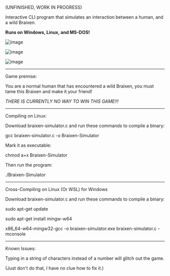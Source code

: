 (UNFINISHED, WORK IN PROGRESS)

Interactive CLI program that simulates an interaction between a human, and a wild Braixen.

**Runs on Windows, Linux, and MS-DOS!**

![image](https://github.com/user-attachments/assets/c0dd0a3d-d4f7-43d3-b569-a588a1701750)

![image](https://github.com/user-attachments/assets/cba10b8f-a7b6-4a4e-a28a-c869616d02b2)

![image](https://github.com/user-attachments/assets/3f1921ba-ef5e-4814-8474-c01f16c0b954)

_______________________________________________________________________________________________

Game premise: 

You are a normal human that has encountered a wild Braixen, you must tame this Braixen and make it your friend!

*THERE IS CURRENTLY NO WAY TO WIN THIS GAME!!!*

_______________________________________________________________________________________________

Compiling on Linux:

Download braixen-simulator.c and run these commands to compile a binary:

gcc braixen-simulator.c -o Braixen-Simulator

Mark it as executable:

chmod a+x Braixen-Simulator

Then run the program:

./Braixen-Simulator

_______________________________________________________________________________________________

Cross-Compiling on Linux (Or WSL) for Windows

Download braixen-simulator.c and run these commands to compile a binary:

sudo apt-get update

sudo apt-get install mingw-w64

x86_64-w64-mingw32-gcc -o braixen-simulator.exe braixen-simulator.c -mconsole

_______________________________________________________________________________________________

Known Issues:

Typing in a string of characters instead of a number will glitch out the game.

(Just don't do that, I have no clue how to fix it.)

